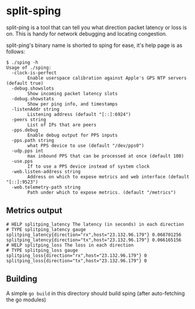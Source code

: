 split-sping
===

split-ping is a tool that can tell you what direction packet latency or loss is on. This is handy for network debugging and locating congestion.

split-ping's binary name is shorted to sping for ease, it's help page is as follows:

```
$ ./sping -h
Usage of ./sping:
  -clock-is-perfect
        Enable userspace calibration against Apple's GPS NTP servers (default true)
  -debug.showslots
        Show incoming packet latency slots
  -debug.showstats
        Show per ping info, and timestamps
  -listenAddr string
        Listening address (default "[::]:6924")
  -peers string
        List of IPs that are peers
  -pps.debug
        Enable debug output for PPS inputs
  -pps.path string
        what PPS device to use (default "/dev/pps0")
  -udp.pps int
        max inbound PPS that can be processed at once (default 100)
  -use.pps
        If to use a PPS device instead of system clock
  -web.listen-address string
        Address on which to expose metrics and web interface (default "[::]:9523")
  -web.telemetry-path string
        Path under which to expose metrics. (default "/metrics")
```

## Metrics output

```
# HELP splitping_latency The latency (in seconds) in each direction
# TYPE splitping_latency gauge
splitping_latency{direction="rx",host="23.132.96.179"} 0.068701256
splitping_latency{direction="tx",host="23.132.96.179"} 0.066165156
# HELP splitping_loss The loss in each direction
# TYPE splitping_loss gauge
splitping_loss{direction="rx",host="23.132.96.179"} 0
splitping_loss{direction="tx",host="23.132.96.179"} 0
```

## Building

A simple `go build` in this directory should build sping (after auto-fetching the go modules)
